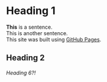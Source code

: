 # Heading 1
**This** is a sentence.<br>
This is another sentence.<br>
This site was built using [GitHub Pages](http://pages.github.com/).
## Heading 2
###### Heading 6?!
